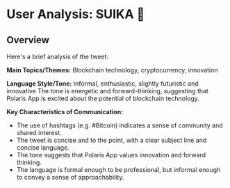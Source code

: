 # User Analysis: SUIKA 🍉

## Overview

Here's a brief analysis of the tweet:

**Main Topics/Themes:** Blockchain technology, cryptocurrency, innovation

**Language Style/Tone:** Informal, enthusiastic, slightly futuristic and innovative
The tone is energetic and forward-thinking, suggesting that Polaris App is excited about the potential of blockchain technology.

**Key Characteristics of Communication:**

* The use of hashtags (e.g. #Bitcoin) indicates a sense of community and shared interest.
* The tweet is concise and to the point, with a clear subject line and concise language.
* The tone suggests that Polaris App values innovation and forward thinking.
* The language is formal enough to be professional, but informal enough to convey a sense of approachability.